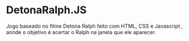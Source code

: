 # DetonaRalph.JS
Jogo baseado no filme Detona Ralph feito com HTML, CSS e Javascript , aonde o objetivo é acertar o Ralph na janela que ele aparecer.
